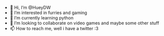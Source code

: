 - 👋 Hi, I’m @HueyDW
- 👀 I’m interested in furries and gaming
- 🌱 I’m currently learning python 
- 💞️ I’m looking to collaborate on video games and maybe some other stuff
- 📫 How to reach me, well i have a twitter :3

<!---
HueyDW/HueyDW is a ✨ special ✨ repository because its `README.md` (this file) appears on your GitHub profile.
You can click the Preview link to take a look at your changes.
--->
